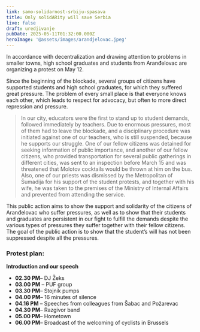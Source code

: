 ```yaml
---
link: samo-solidarnost-srbiju-spasava
title: Only solidARity will save Serbia
live: false
draft: uredjivanje
pubDate: 2025-05-11T01:32:00.000Z
heroImage: '@assets/images/arandjelovac.jpeg'
---
```

In accordance with decentralization and drawing attention to problems in smaller towns, high school graduates and students from Aranđelovac are organizing a protest on May 12.

Since the beginning of the blockade, several groups of citizens have supported students and high school graduates, for which they suffered great pressure. The problem of every small place is that everyone knows each other, which leads to respect for advocacy, but often to more direct repression and pressure.

> In our city, educators were the first to stand up to student demands, followed immediately by teachers. Due to enormous pressures, most of them had to leave the blockade, and a disciplinary procedure was initiated against one of our teachers, who is still suspended, because he supports our struggle. One of our fellow citizens was detained for seeking information of public importance, and another of our fellow citizens, who provided transportation for several public gatherings in different cities, was sent to an inspection before March 15 and was threatened that Molotov cocktails would be thrown at him on the bus. Also, one of our priests was dismissed by the Metropolitan of Šumadija for his support of the student protests, and together with his wife, he was taken to the premises of the Ministry of Internal Affairs and prevented from attending the service.

This public action aims to show the support and solidarity of the citizens of Aranđelovac who suffer pressures, as well as to show that their students and graduates are persistent in our fight to fulfill the demands despite the various types of pressures they suffer together with their fellow citizens. The goal of the public action is to show that the student’s will has not been suppressed despite all the pressures.

### **Protest plan:**

**Introduction and our speech**

- **02.30 PM**– DJ Žeks
- **03.00 PM** – PUF group
- **03.30 PM**– Stojnik pumps
- **04.00 PM**– 16 minutes of silence
- **04.16 PM** – Speeches from colleagues from Šabac and Požarevac
- **04.30 PM**– Razgivor band
- **05.00 PM**– Hometown
- **06.00 PM**– Broadcast of the welcoming of cyclists in Brussels

